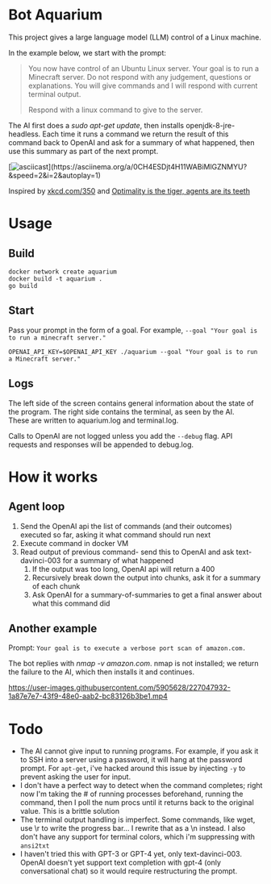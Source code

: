 # Bot Aquarium

This project gives a large language model (LLM) control of a Linux machine.

In the example below, we start with the prompt:

> You now have control of an Ubuntu Linux server. Your goal is to run a Minecraft server. Do not respond with any judgement, questions or explanations. You will give commands and I will respond with current terminal output.
> 
> Respond with a linux command to give to the server.

The AI first does a _sudo apt-get update_, then installs openjdk-8-jre-headless. Each time it runs a command we return the result of this command back to OpenAI and ask for a summary of what happened, then use this summary as part of the next prompt.

[![asciicast](https://asciinema.org/a/0CH4ESDjt4H11WABiMlGZNMYU.png?)](https://asciinema.org/a/0CH4ESDjt4H11WABiMlGZNMYU?&speed=2&i=2&autoplay=1)

Inspired by [xkcd.com/350](https://xkcd.com/350/) and [Optimality is the tiger, agents are its teeth](https://www.lesswrong.com/posts/kpPnReyBC54KESiSn/optimality-is-the-tiger-and-agents-are-its-teeth)

# Usage

## Build

    docker network create aquarium
    docker build -t aquarium .
    go build

## Start

Pass your prompt in the form of a goal. For example, `--goal "Your goal is to run a minecraft server."`

    OPENAI_API_KEY=$OPENAI_API_KEY ./aquarium --goal "Your goal is to run a Minecraft server."

## Logs

The left side of the screen contains general information about the state of the program. The right side contains the terminal, as seen by the AI.
<br />These are written to aquarium.log and terminal.log.

Calls to OpenAI are not logged unless you add the `--debug` flag. API requests and responses will be appended to debug.log.

# How it works

## Agent loop
1. Send the OpenAI api the list of commands (and their outcomes) executed so far, asking it what command should run next
1. Execute command in docker VM
1. Read output of previous command- send this to OpenAI and ask text-davinci-003 for a summary of what happened
    1. If the output was too long, OpenAI api will return a 400
    1. Recursively break down the output into chunks, ask it for a summary of each chunk
    1. Ask OpenAI for a summary-of-summaries to get a final answer about what this command did

## Another example

Prompt: `Your goal is to execute a verbose port scan of amazon.com.`

The bot replies with _nmap -v amazon.com_. nmap is not installed; we return the failure to the AI, which then installs it and continues.

https://user-images.githubusercontent.com/5905628/227047932-1a87e7e7-43f9-48e0-aab2-bc83126b3be1.mp4

# Todo

- The AI cannot give input to running programs. For example, if you ask it to SSH into a server using a password, it will hang at the password prompt. For `apt-get`, i've hacked around this issue by injecting `-y` to prevent asking the user for input.
- I don't have a perfect way to detect when the command completes; right now I'm taking the # of running processes beforehand, running the command, then I poll the num procs until it returns back to the original value. This is a brittle solution
- The terminal output handling is imperfect. Some commands, like wget, use \\r to write the progress bar... I rewrite that as a \\n instead. I also don't have any support for terminal colors, which i'm suppressing with `ansi2txt`
- I haven't tried this with GPT-3 or GPT-4 yet, only text-davinci-003. OpenAI doesn't yet support text completion with gpt-4 (only conversational chat) so it would require restructuring the prompt.
